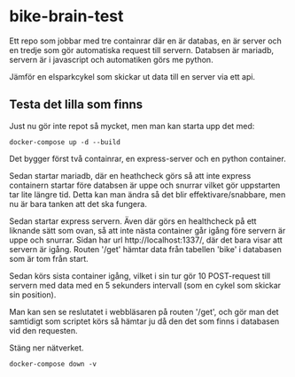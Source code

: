 # bike-brain-test

Ett repo som jobbar med tre containrar där en är databas, en är server och en tredje som gör automatiska request till servern. Databsen är mariadb, servern är i javascript och automatiken görs me python.

Jämför en elsparkcykel som skickar ut data till en server via ett api.

## Testa det lilla som finns
Just nu gör inte repot så mycket, men man kan starta upp det med:

```
docker-compose up -d --build
```

Det bygger först två containrar, en express-server och en python container. 

Sedan startar mariadb, där en heathcheck görs så att inte express containern startar före databsen är uppe och snurrar vilket gör uppstarten tar lite längre tid. Detta kan man ändra så det blir effektivare/snabbare, men nu är bara tanken att det ska fungera.

Sedan startar express servern. Även där görs en healthcheck på ett liknande sätt som ovan, så att inte nästa container går igång före servern är uppe och snurrar. Sidan har url http://localhost:1337/, där det bara visar att servern är igång. Routen '/get' hämtar data från tabellen 'bike' i databasen som är tom från start.

Sedan körs sista container igång, vilket i sin tur gör 10 POST-request till servern med data med en 5 sekunders intervall (som en cykel som skickar sin position).

Man kan sen se reslutatet i webbläsaren på routen '/get', och gör man det samtidigt som scriptet körs så hämtar ju då den det som finns i databasen vid den requesten.

Stäng ner nätverket.
```
docker-compose down -v
```
